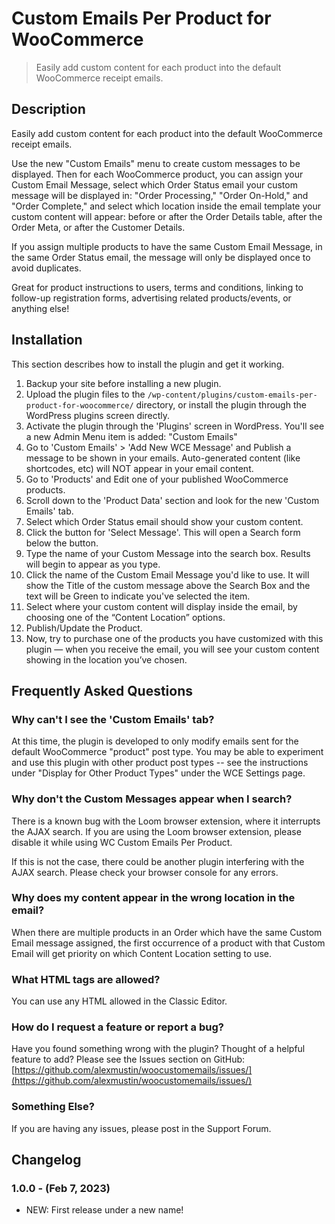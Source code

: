 # Custom Emails Per Product for WooCommerce

> Easily add custom content for each product into the default WooCommerce receipt emails.

## Description

Easily add custom content for each product into the default WooCommerce receipt emails.

Use the new "Custom Emails" menu to create custom messages to be displayed. Then for each WooCommerce product, you can assign your Custom Email Message, select which Order Status email your custom message will be displayed in: "Order Processing," "Order On-Hold," and "Order Complete," and select which location inside the email template your custom content will appear: before or after the Order Details table, after the Order Meta, or after the Customer Details.

If you assign multiple products to have the same Custom Email Message, in the same Order Status email, the message will only be displayed once to avoid duplicates.

Great for product instructions to users, terms and conditions, linking to follow-up registration forms, advertising related products/events, or anything else!

## Installation

This section describes how to install the plugin and get it working.

1. Backup your site before installing a new plugin.
2. Upload the plugin files to the `/wp-content/plugins/custom-emails-per-product-for-woocommerce/` directory, or install the plugin through the WordPress plugins screen directly.
3. Activate the plugin through the 'Plugins' screen in WordPress. You'll see a new Admin Menu item is added: "Custom Emails"
4. Go to 'Custom Emails' > 'Add New WCE Message' and Publish a message to be shown in your emails. Auto-generated content (like shortcodes, etc) will NOT appear in your email content.
5. Go to 'Products' and Edit one of your published WooCommerce products.
6. Scroll down to the 'Product Data' section and look for the new 'Custom Emails' tab.
7. Select which Order Status email should show your custom content.
8. Click the button for 'Select Message'. This will open a Search form below the button.
9. Type the name of your Custom Message into the search box. Results will begin to appear as you type.
10. Click the name of the Custom Email Message you'd like to use. It will show the Title of the custom message above the Search Box and the text will be Green to indicate you've selected the item.
11. Select where your custom content will display inside the email, by choosing one of the “Content Location” options.
12. Publish/Update the Product.
13. Now, try to purchase one of the products you have customized with this plugin — when you receive the email, you will see your custom content showing in the location you’ve chosen.

## Frequently Asked Questions

### Why can't I see the 'Custom Emails' tab?
At this time, the plugin is developed to only modify emails sent for the default WooCommerce "product" post type. You may be able to experiment and use this plugin with other product post types -- see the instructions under "Display for Other Product Types" under the WCE Settings page.

### Why don't the Custom Messages appear when I search?
There is a known bug with the Loom browser extension, where it interrupts the AJAX search. If you are using the Loom browser extension, please disable it while using WC Custom Emails Per Product.

If this is not the case, there could be another plugin interfering with the AJAX search. Please check your browser console for any errors.

### Why does my content appear in the wrong location in the email?
When there are multiple products in an Order which have the same Custom Email message assigned, the first occurrence of a product with that Custom Email will get priority on which Content Location setting to use.

### What HTML tags are allowed?
You can use any HTML allowed in the Classic Editor.

### How do I request a feature or report a bug?
Have you found something wrong with the plugin? Thought of a helpful feature to add? Please see the Issues section on GitHub:
[https://github.com/alexmustin/woocustomemails/issues/](https://github.com/alexmustin/woocustomemails/issues/)

### Something Else?
If you are having any issues, please post in the Support Forum.

## Changelog

### 1.0.0 - (Feb 7, 2023)
* NEW: First release under a new name!